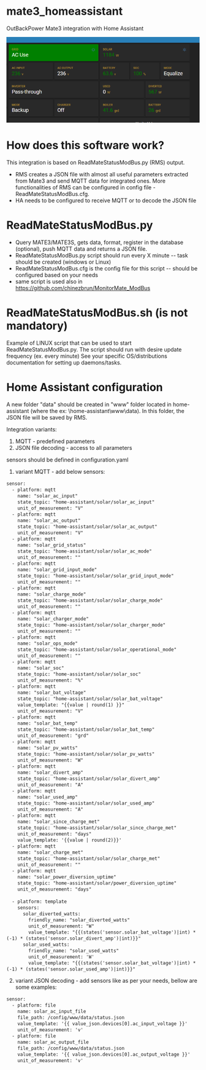 # mate3_homeassistant
 OutBackPower Mate3 integration with Home Assistant

![Home Assistant](/docs/ha.PNG)

#  How does this software work?
This integration is based on ReadMateStatusModBus.py (RMS) output.
- RMS creates a JSON file with almost all useful parameters extracted from Mate3 and send MQTT data for integrated ones. More functionalities of RMS can be configured in config file - ReadMateStatusModBus.cfg.
- HA needs to be configured to receive MQTT or to decode the JSON file

# ReadMateStatusModBus.py
- Query MATE3/MATE3S, gets data, format, register in the database (optional), push MQTT data and returns a JSON file.
- ReadMateStatusModBus.py script should run every X minute -- task should be created (windows or Linux)
- ReadMateStatusModBus.cfg is the config file for this script -- should be configured based on your needs
- same script is used also in https://github.com/chinezbrun/MonitorMate_ModBus

ReadMateStatusModBus.sh (is not mandatory)
===========
Example of LINUX script that can be used to start ReadMateStatusModBus.py. The script should run with desire update frequency (ex. every minute)
See your specific OS/distributions documentation for setting up daemons/tasks.

# Home Assistant configuration
A new folder "data" should be created in "www" folder located in home-assistant (where the ex: \home-assistant\www\data). In this folder, the JSON file will be saved by RMS.

Integration variants:
1. MQTT - predefined parameters
2. JSON file decoding - access to all parameters

sensors should be defined in configuration.yaml
1. variant MQTT - add below sensors:
~~~
sensor:
  - platform: mqtt
    name: "solar_ac_input"
    state_topic: "home-assistant/solar/solar_ac_input"
    unit_of_measurement: "V" 
  - platform: mqtt
    name: "solar_ac_output"
    state_topic: "home-assistant/solar/solar_ac_output"
    unit_of_measurement: "V"  
  - platform: mqtt
    name: "solar_grid_status"
    state_topic: "home-assistant/solar/solar_ac_mode"
    unit_of_measurement: ""
  - platform: mqtt
    name: "solar_grid_input_mode"
    state_topic: "home-assistant/solar/solar_grid_input_mode"
    unit_of_measurement: ""
  - platform: mqtt
    name: "solar_charge_mode"
    state_topic: "home-assistant/solar/solar_charge_mode"
    unit_of_measurement: ""
  - platform: mqtt
    name: "solar_charger_mode"
    state_topic: "home-assistant/solar/solar_charger_mode"
    unit_of_measurement: ""
  - platform: mqtt
    name: "solar_ops_mode"
    state_topic: "home-assistant/solar/solar_operational_mode"
    unit_of_measurement: ""
  - platform: mqtt
    name: "solar_soc"
    state_topic: "home-assistant/solar/solar_soc"
    unit_of_measurement: "%"
  - platform: mqtt
    name: "solar_bat_voltage"
    state_topic: "home-assistant/solar/solar_bat_voltage"
    value_template: "{{value | round(1) }}"
    unit_of_measurement: "V"
  - platform: mqtt
    name: "solar_bat_temp"
    state_topic: "home-assistant/solar/solar_bat_temp"
    unit_of_measurement: "grd"
  - platform: mqtt
    name: "solar_pv_watts"
    state_topic: "home-assistant/solar/solar_pv_watts"
    unit_of_measurement: "W"    
  - platform: mqtt
    name: "solar_divert_amp"
    state_topic: "home-assistant/solar/solar_divert_amp"
    unit_of_measurement: "A"  
  - platform: mqtt
    name: "solar_used_amp"
    state_topic: "home-assistant/solar/solar_used_amp"
    unit_of_measurement: "A"  
  - platform: mqtt
    name: "solar_since_charge_met"
    state_topic: "home-assistant/solar/solar_since_charge_met"
    unit_of_measurement: "days" 
    value_template: '{{value | round(2)}}'
  - platform: mqtt
    name: "solar_charge_met"
    state_topic: "home-assistant/solar/solar_charge_met"
    unit_of_measurement: "" 
  - platform: mqtt
    name: "solar_power_diversion_uptime"
    state_topic: "home-assistant/solar/power_diversion_uptime"
    unit_of_measurement: "days"

  - platform: template
    sensors:
      solar_diverted_watts:
        friendly_name: "solar_diverted_watts"
        unit_of_measurement: "W"
        value_template: "{{(states('sensor.solar_bat_voltage')|int) * (-1) * (states('sensor.solar_divert_amp')|int)}}"
      solar_used_watts:
        friendly_name: "solar_used_watts"
        unit_of_measurement: 'W'
        value_template: "{{(states('sensor.solar_bat_voltage')|int) * (-1) * (states('sensor.solar_used_amp')|int)}}"
~~~

2. variant JSON decoding - add sensors like as per your needs, bellow are some examples:

~~~
sensor:
  - platform: file
    name: solar_ac_input_file
    file_path: /config/www/data/status.json
    value_template: '{{ value_json.devices[0].ac_input_voltage }}'
    unit_of_measurement: 'v'  
  - platform: file
    name: solar_ac_output_file
    file_path: /config/www/data/status.json
    value_template: '{{ value_json.devices[0].ac_output_voltage }}'
    unit_of_measurement: 'v'
~~~
